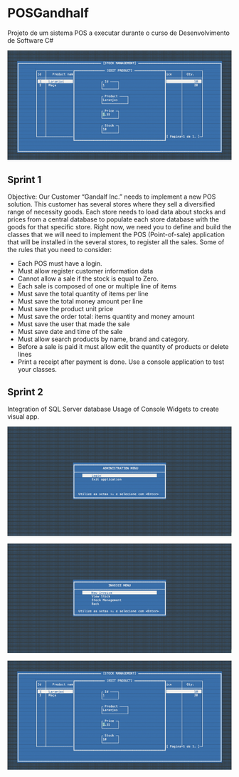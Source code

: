 # POSGandhalf
Projeto de um sistema POS a executar durante o curso de Desenvolvimento de Software C#

![alt text](https://github.com/CLSoftSilvestre/POSGandhalf/blob/sprint2/POSGandhalf/EditProduct.png?raw=true)

## Sprint 1
Objective:
Our Customer “Gandalf Inc.” needs to implement a new POS solution. This customer has several stores where they sell a diversified range of necessity goods.
Each store needs to load data about stocks and prices from a central database to populate each store database with the goods for that specific store.
Right now, we need you to define and build the classes that we will need to implement the POS (Point-of-sale) application that will be installed in the several stores, to register all the sales.
Some of the rules that you need to consider:
- Each POS must have a login.
- Must allow register customer information data
- Cannot allow a sale if the stock is equal to Zero.
- Each sale is composed of one or multiple line of items
- Must save the total quantity of items per line
- Must save the total money amount per line
- Must save the product unit price
- Must save the order total: items quantity and money amount
- Must save the user that made the sale
- Must save date and time of the sale
- Must allow search products by name, brand and category.
- Before a sale is paid it must allow edit the quantity of products or delete lines
- Print a receipt after payment is done.
Use a console application to test your classes.

## Sprint 2
Integration of SQL Server database
Usage of Console Widgets to create visual app.

![alt text](https://github.com/CLSoftSilvestre/POSGandhalf/blob/sprint2/POSGandhalf/AdminMenu.png?raw=true)

![alt text](https://github.com/CLSoftSilvestre/POSGandhalf/blob/sprint2/POSGandhalf/InvoiceMenu.png?raw=true)

![alt text](https://github.com/CLSoftSilvestre/POSGandhalf/blob/sprint2/POSGandhalf/EditProduct.png?raw=true)
